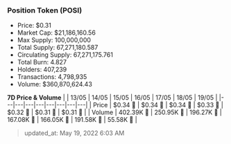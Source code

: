 
  ### Position Token (POSI)
  - Price: $0.31
  - Market Cap: $21,186,160.56
  - Max Supply: 100,000,000
  - Total Supply: 67,271,180.587
  - Circulating Supply: 67,271,175.761
  - Total Burn: 4.827
  - Holders: 407,239
  - Transactions: 4,798,935
  - Volume: $360,870,624.43

  **7D Price & Volume**
  | | 13&#x2F;05 | 14&#x2F;05 | 15&#x2F;05 | 16&#x2F;05 | 17&#x2F;05 | 18&#x2F;05 | 19&#x2F;05 |
  |---|---|---|---|---|---|---|---|
  | Price | $0.34 🚀 | $0.34 🔻 | $0.34 🚀 | $0.33 🔻 | $0.32 🔻 | $0.31 🔻 | $0.31 🚀 |
  | Volume | 402.39K 🔻 | 250.95K 🔻 | 196.27K 🔻 | 167.08K 🔻 | 166.05K 🔻 | 191.58K 🚀 | 55.58K 🔻 |

  > updated_at: May 19, 2022 6:03 AM
